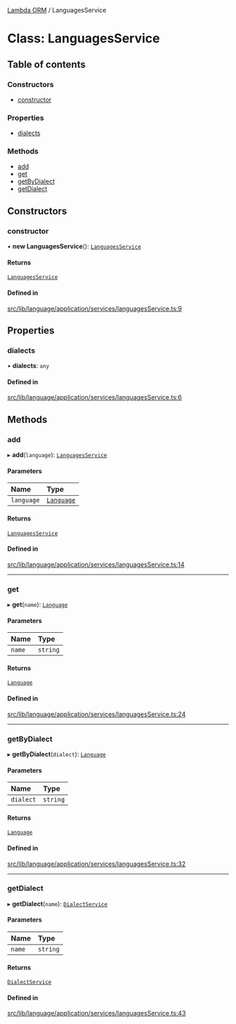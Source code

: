 [Lambda ORM](../README.md) / LanguagesService

# Class: LanguagesService

## Table of contents

### Constructors

- [constructor](LanguagesService.md#constructor)

### Properties

- [dialects](LanguagesService.md#dialects)

### Methods

- [add](LanguagesService.md#add)
- [get](LanguagesService.md#get)
- [getByDialect](LanguagesService.md#getbydialect)
- [getDialect](LanguagesService.md#getdialect)

## Constructors

### constructor

• **new LanguagesService**(): [`LanguagesService`](LanguagesService.md)

#### Returns

[`LanguagesService`](LanguagesService.md)

#### Defined in

[src/lib/language/application/services/languagesService.ts:9](https://github.com/lambda-orm/lambdaorm/blob/d9dd50600cc1cb524c4fb0ae404756c6e8eb3402/src/lib/language/application/services/languagesService.ts#L9)

## Properties

### dialects

• **dialects**: `any`

#### Defined in

[src/lib/language/application/services/languagesService.ts:6](https://github.com/lambda-orm/lambdaorm/blob/d9dd50600cc1cb524c4fb0ae404756c6e8eb3402/src/lib/language/application/services/languagesService.ts#L6)

## Methods

### add

▸ **add**(`language`): [`LanguagesService`](LanguagesService.md)

#### Parameters

| Name | Type |
| :------ | :------ |
| `language` | [`Language`](../interfaces/Language.md) |

#### Returns

[`LanguagesService`](LanguagesService.md)

#### Defined in

[src/lib/language/application/services/languagesService.ts:14](https://github.com/lambda-orm/lambdaorm/blob/d9dd50600cc1cb524c4fb0ae404756c6e8eb3402/src/lib/language/application/services/languagesService.ts#L14)

___

### get

▸ **get**(`name`): [`Language`](../interfaces/Language.md)

#### Parameters

| Name | Type |
| :------ | :------ |
| `name` | `string` |

#### Returns

[`Language`](../interfaces/Language.md)

#### Defined in

[src/lib/language/application/services/languagesService.ts:24](https://github.com/lambda-orm/lambdaorm/blob/d9dd50600cc1cb524c4fb0ae404756c6e8eb3402/src/lib/language/application/services/languagesService.ts#L24)

___

### getByDialect

▸ **getByDialect**(`dialect`): [`Language`](../interfaces/Language.md)

#### Parameters

| Name | Type |
| :------ | :------ |
| `dialect` | `string` |

#### Returns

[`Language`](../interfaces/Language.md)

#### Defined in

[src/lib/language/application/services/languagesService.ts:32](https://github.com/lambda-orm/lambdaorm/blob/d9dd50600cc1cb524c4fb0ae404756c6e8eb3402/src/lib/language/application/services/languagesService.ts#L32)

___

### getDialect

▸ **getDialect**(`name`): [`DialectService`](DialectService.md)

#### Parameters

| Name | Type |
| :------ | :------ |
| `name` | `string` |

#### Returns

[`DialectService`](DialectService.md)

#### Defined in

[src/lib/language/application/services/languagesService.ts:43](https://github.com/lambda-orm/lambdaorm/blob/d9dd50600cc1cb524c4fb0ae404756c6e8eb3402/src/lib/language/application/services/languagesService.ts#L43)
